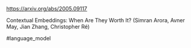 https://arxiv.org/abs/2005.09117

Contextual Embeddings: When Are They Worth It? (Simran Arora, Avner May, Jian Zhang, Christopher Ré)

#language_model 